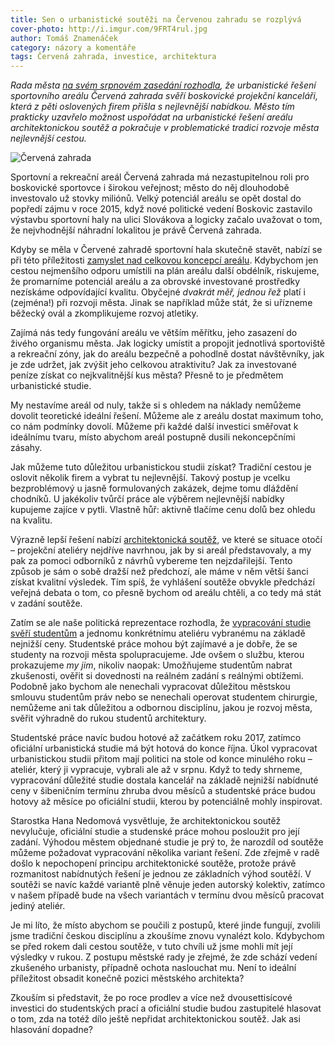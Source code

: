 ```yaml
---
title: Sen o urbanistické soutěži na Červenou zahradu se rozplývá
cover-photo: http://i.imgur.com/9FRT4rul.jpg
author: Tomáš Znamenáček
category: názory a komentáře
tags: Červená zahrada, investice, architektura
---
```


*Rada města [na svém srpnovém zasedání rozhodla](http://boskovice.cz/VismoOnline_ActionScripts/File.ashx?id_org=832&id_dokumenty=29003), že urbanistické řešení sportovního areálu Červená zahrada svěří boskovické projekční kanceláři, která z pěti oslovených firem přišla s nejlevnější nabídkou. Město tím prakticky uzavřelo možnost uspořádat na urbanistické řešení areálu architektonickou soutěž a pokračuje v problematické tradici rozvoje města nejlevnější cestou.*

<img src="http://i.imgur.com/9FRT4ru.jpg" alt="Červená zahrada" class="img-responsive img-popup" data-author="Tomáš Znamenáček">

Sportovní a rekreační areál Červená zahrada má nezastupitelnou roli pro boskovické sportovce i širokou veřejnost; město do něj dlouhodobě investovalo už stovky miliónů. Velký potenciál areálu se opět dostal do popředí zájmu v roce 2015, když nové politické vedení Boskovic zastavilo výstavbu sportovní haly na ulici Slovákova a logicky začalo uvažovat o tom, že nejvhodnější náhradní lokalitou je právě Červená zahrada.

Kdyby se měla v Červené zahradě sportovní hala skutečně stavět, nabízí se při této příležitosti [zamyslet nad celkovou koncepcí areálu](http://ohlasy.info/clanky/2015/11/cervena-zahrada.html). Kdybychom jen cestou nejmenšího odporu umístili na plán areálu další obdélník, riskujeme, že promarníme potenciál areálu a za obrovské investované prostředky nezískáme odpovídající kvalitu. Obyčejné *dvakrát měř, jednou řež* platí i (zejména!) při rozvoji města. Jinak se například může stát, že si uřízneme běžecký ovál a zkomplikujeme rozvoj atletiky.

Zajímá nás tedy fungování areálu ve větším měřítku, jeho zasazení do živého organismu města. Jak logicky umístit a propojit jednotlivá sportoviště a rekreační zóny, jak do areálu bezpečně a pohodlně dostat návštěvníky, jak je zde udržet, jak zvýšit jeho celkovou atraktivitu? Jak za investované peníze získat co nejkvalitnější kus města? Přesně to je předmětem urbanistické studie.

My nestavíme areál od nuly, takže si s ohledem na náklady nemůžeme dovolit teoretické ideální řešení. Můžeme ale z areálu dostat maximum toho, co nám podmínky dovolí. Můžeme při každé další investici směřovat k ideálnímu tvaru, místo abychom areál postupně dusili nekoncepčními zásahy.

Jak můžeme tuto důležitou urbanistickou studii získat? Tradiční cestou je oslovit několik firem a vybrat tu nejlevnější. Takový postup je vcelku bezproblémový u jasně formulovaných zakázek, dejme tomu dláždění chodníků. U jakékoliv tvůrčí práce ale výběrem nejlevnější nabídky kupujeme zajíce v pytli. Vlastně hůř: aktivně tlačíme cenu dolů bez ohledu na kvalitu.

Výrazně lepší řešení nabízí [architektonická soutěž](http://ohlasy.info/clanky/2015/12/rozhovor-lev.html), ve které se situace otočí – projekční ateliéry nejdříve navrhnou, jak by si areál představovaly, a my pak za pomoci odborníků z návrhů vybereme ten nejzdařilejší. Tento způsob je sám o sobě dražší než předchozí, ale máme v něm větší šanci získat kvalitní výsledek. Tím spíš, že vyhlášení soutěže obvykle předchází veřejná debata o tom, co přesně bychom od areálu chtěli, a co tedy má stát v zadání soutěže.

Zatím se ale naše politická reprezentace rozhodla, že [vypracování studie svěří studentům](http://ohlasy.info/clanky/2016/05/urbanismus-cervenka.html) a jednomu konkrétnímu ateliéru vybranému na základě nejnižší ceny. Studentské práce mohou být zajímavé a je dobře, že se studenty na rozvoji města spolupracujeme. Jde ovšem o službu, kterou prokazujeme *my jim*, nikoliv naopak: Umožňujeme studentům nabrat zkušenosti, ověřit si dovednosti na reálném zadání s reálnými obtížemi. Podobně jako bychom ale nenechali vypracovat důležitou městskou smlouvu studentům práv nebo se nenechali operovat studentem chirurgie, nemůžeme ani tak důležitou a odbornou disciplínu, jakou je rozvoj města, svěřit výhradně do rukou studentů architektury.

Studentské práce navíc budou hotové až začátkem roku 2017, zatímco oficiální urbanistická studie má být hotová do konce října. Úkol vypracovat urbanistickou studii přitom mají politici na stole od konce minulého roku – ateliér, který ji vypracuje, vybrali ale až v srpnu. Když to tedy shrneme, vypracování důležité studie dostala kancelář na základě nejnižší nabídnuté ceny v šibeničním termínu zhruba dvou měsíců a studentské práce budou hotovy až měsíce po oficiální studii, kterou by potenciálně mohly inspirovat.

Starostka Hana Nedomová vysvětluje, že architektonickou soutěž nevylučuje, oficiální studie a studenské práce mohou posloužit pro její zadání. Výhodou městem objednané studie je prý to, že narozdíl od soutěže můžeme požadovat vypracování několika variant řešení. Zde zřejmě v radě došlo k nepochopení principu architektonické soutěže, protože právě rozmanitost nabídnutých řešení je jednou ze základních výhod soutěží. V soutěži se navíc každé variantě plně věnuje jeden autorský kolektiv, zatímco v našem případě bude na všech variantách v termínu dvou měsíců pracovat jediný ateliér.

Je mi líto, že místo abychom se poučili z postupů, které jinde fungují, zvolili jsme tradiční českou disciplínu a zkoušíme znovu vynalézt kolo. Kdybychom se před rokem dali cestou soutěže, v tuto chvíli už jsme mohli mít její výsledky v rukou. Z postupu městské rady je zřejmé, že zde schází vedení zkušeného urbanisty, případně ochota naslouchat mu. Není to ideální příležitost obsadit konečně pozici městského architekta?

Zkouším si představit, že po roce prodlev a více než dvousettisícové investici do studentských prací a oficiální studie budou zastupitelé hlasovat o tom, zda na totéž dílo ještě nepřidat architektonickou soutěž. Jak asi hlasování dopadne?